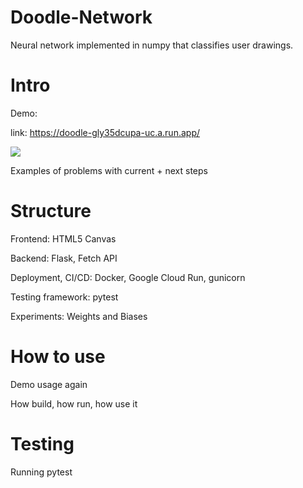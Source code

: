 # Doodle-Network

Neural network implemented in numpy that classifies user drawings. 

# Intro 

Demo: 

link: https://doodle-gly35dcupa-uc.a.run.app/

![](https://github.com/Doodle-Network/doodle.gif)

Examples of problems with current + next steps

# Structure

Frontend: HTML5 Canvas

Backend: Flask, Fetch API

Deployment, CI/CD: Docker, Google Cloud Run, gunicorn

Testing framework: pytest

Experiments: Weights and Biases

# How to use

Demo usage again

How build, how run, how use it 

# Testing

Running pytest